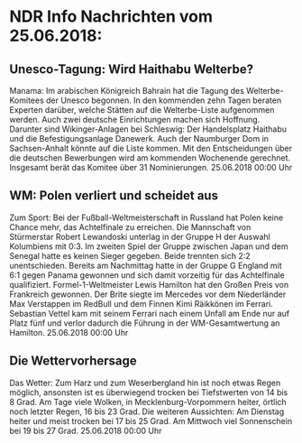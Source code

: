 # NDR Info Nachrichten vom 25.06.2018:


## Unesco-Tagung: Wird Haithabu Welterbe?
Manama:	     Im arabischen Königreich Bahrain hat die Tagung des Welterbe-Komitees der Unesco begonnen. In den kommenden zehn Tagen beraten Experten darüber, welche Stätten auf die Welterbe-Liste aufgenommen werden. Auch zwei deutsche Einrichtungen machen sich Hoffnung. Darunter sind Wikinger-Anlagen bei Schleswig: Der Handelsplatz Haithabu und die Befestigungsanlage Danewerk. Auch der Naumburger Dom in Sachsen-Anhalt könnte auf die Liste kommen. Mit den Entscheidungen über die deutschen Bewerbungen wird am kommenden Wochenende gerechnet. Insgesamt berät das Komitee über 31 Nominierungen. 25.06.2018 00:00 Uhr 

## WM: Polen verliert und scheidet aus
Zum Sport: Bei der Fußball-Weltmeisterschaft in Russland hat Polen keine Chance mehr, das Achtelfinale zu erreichen. Die Mannschaft von Stürmerstar Robert Lewandoski unterlag in der Gruppe H der Auswahl Kolumbiens mit 0:3. Im zweiten Spiel der Gruppe zwischen Japan und dem Senegal hatte es keinen Sieger gegeben. Beide trennten sich 2:2 unentschieden. Bereits am Nachmittag hatte in der Gruppe G England mit 6:1 gegen Panama gewonnen und sich damit vorzeitig für das Achtelfinale qualifiziert. Formel-1-Weltmeister Lewis Hamilton hat den Großen Preis von Frankreich gewonnen. Der Brite siegte im Mercedes vor dem Niederländer Max Verstappen im RedBull und dem Finnen Kimi Räikkönen im Ferrari. Sebastian Vettel kam mit seinem Ferrari nach einem Unfall am Ende nur auf Platz fünf und verlor dadurch die Führung in der WM-Gesamtwertung an Hamilton. 25.06.2018 00:00 Uhr 

## Die Wettervorhersage
Das Wetter: Zum Harz und zum Weserbergland hin ist noch etwas Regen möglich, ansonsten ist es überwiegend trocken bei Tiefstwerten von 14 bis 8 Grad. Am Tage viele Wolken, in Mecklenburg-Vorpommern heiter, örtlich noch letzter Regen, 16 bis 23 Grad. Die weiteren Aussichten: Am Dienstag heiter und meist trocken bei 17 bis 25 Grad. Am Mittwoch viel Sonnenschein bei 19 bis 27 Grad. 25.06.2018 00:00 Uhr 
